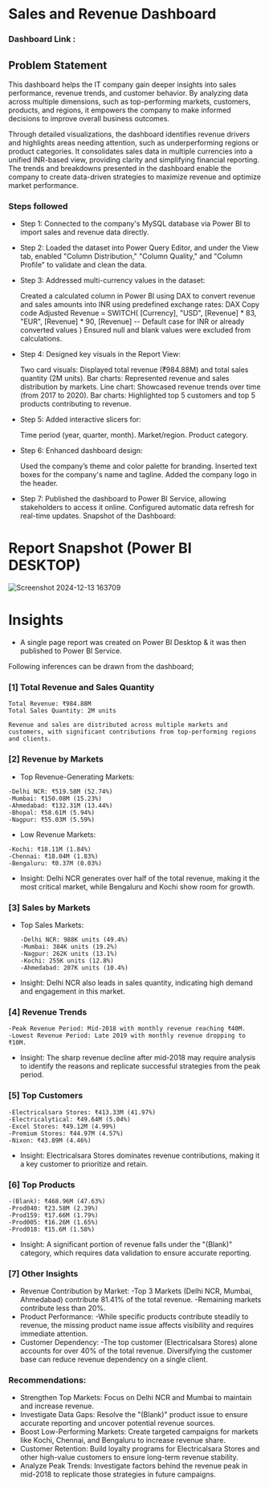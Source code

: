 
# Sales and Revenue Dashboard

### Dashboard Link : 

## Problem Statement

This dashboard helps the IT company gain deeper insights into sales performance, revenue trends, and customer behavior. By analyzing data across multiple dimensions, such as top-performing markets, customers, products, and regions, it empowers the company to make informed decisions to improve overall business outcomes.

Through detailed visualizations, the dashboard identifies revenue drivers and highlights areas needing attention, such as underperforming regions or product categories. It consolidates sales data in multiple currencies into a unified INR-based view, providing clarity and simplifying financial reporting. The trends and breakdowns presented in the dashboard enable the company to create data-driven strategies to maximize revenue and optimize market performance.


### Steps followed 

- Step 1: Connected to the company's MySQL database via Power BI to import sales and revenue data directly.

- Step 2: Loaded the dataset into Power Query Editor, and under the View tab, enabled "Column Distribution," "Column Quality," and "Column Profile" to validate and clean the data.

- Step 3: Addressed multi-currency values in the dataset:

    Created a calculated column in Power BI using DAX to convert revenue and sales amounts into INR using predefined exchange rates:
    DAX
    Copy code
    Adjusted Revenue = 
    SWITCH(
    [Currency],
    "USD", [Revenue] * 83,
    "EUR", [Revenue] * 90,
    [Revenue] -- Default case for INR or already converted values
    )
    Ensured null and blank values were excluded from calculations.

- Step 4: Designed key visuals in the Report View:

    Two card visuals: Displayed total revenue (₹984.88M) and total sales quantity (2M units).
    Bar charts: Represented revenue and sales distribution by markets.
    Line chart: Showcased revenue trends over time (from 2017 to 2020).
    Bar charts: Highlighted top 5 customers and top 5 products contributing to revenue.

- Step 5: Added interactive slicers for:

    Time period (year, quarter, month).
    Market/region.
    Product category.

- Step 6: Enhanced dashboard design:

    Used the company’s theme and color palette for branding.
    Inserted text boxes for the company's name and tagline.
    Added the company logo in the header.

- Step 7: 
    Published the dashboard to Power BI Service, allowing stakeholders to access it online. Configured automatic data refresh for real-time updates.
    Snapshot of the Dashboard:

# Report Snapshot (Power BI DESKTOP)

![Screenshot 2024-12-13 163709](https://github.com/user-attachments/assets/aeab5037-d36d-465c-9039-e27543a916c5)


# Insights

- A single page report was created on Power BI Desktop & it was then published to Power BI Service.

Following inferences can be drawn from the dashboard;

### [1] Total Revenue and Sales Quantity

    Total Revenue: ₹984.88M
    Total Sales Quantity: 2M units

    Revenue and sales are distributed across multiple markets and customers, with significant contributions from top-performing regions and clients.
           
### [2] Revenue by Markets

   - Top Revenue-Generating Markets:

    -Delhi NCR: ₹519.58M (52.74%)
    -Mumbai: ₹150.08M (15.23%)
    -Ahmedabad: ₹132.31M (13.44%)
    -Bhopal: ₹58.61M (5.94%)
    -Nagpur: ₹55.03M (5.59%)

   - Low Revenue Markets:

    -Kochi: ₹18.11M (1.84%)
    -Chennai: ₹18.04M (1.83%)
    -Bengaluru: ₹0.37M (0.03%)

- Insight: Delhi NCR generates over half of the total revenue, making it the most critical market, while Bengaluru and Kochi show room for growth.
  
  
### [3] Sales by Markets
  
  - Top Sales Markets:

        -Delhi NCR: 988K units (49.4%)
        -Mumbai: 384K units (19.2%)
        -Nagpur: 262K units (13.1%)
        -Kochi: 255K units (12.8%)
        -Ahmedabad: 207K units (10.4%)
    
- Insight: Delhi NCR also leads in sales quantity, indicating high demand and engagement in this market.

 ### [4] Revenue Trends
 
    -Peak Revenue Period: Mid-2018 with monthly revenue reaching ₹40M.
    -Lowest Revenue Period: Late 2019 with monthly revenue dropping to ₹10M.

- Insight: The sharp revenue decline after mid-2018 may require analysis to identify the reasons and replicate successful strategies from the peak period.
 
 ### [5] Top Customers
 
    -Electricalsara Stores: ₹413.33M (41.97%)
    -Electricalytical: ₹49.64M (5.04%)
    -Excel Stores: ₹49.12M (4.99%)
    -Premium Stores: ₹44.97M (4.57%)
    -Nixon: ₹43.89M (4.46%)
    
- Insight: Electricalsara Stores dominates revenue contributions, making it a key customer to prioritize and retain.
         
### [6] Top Products

    -(Blank): ₹468.96M (47.63%)
    -Prod040: ₹23.58M (2.39%)
    -Prod159: ₹17.66M (1.79%)
    -Prod005: ₹16.26M (1.65%)
    -Prod018: ₹15.6M (1.58%)
    
- Insight: A significant portion of revenue falls under the "(Blank)" category, which requires data validation to ensure accurate reporting.

### [7] Other Insights

- Revenue Contribution by Market:
    -Top 3 Markets (Delhi NCR, Mumbai, Ahmedabad) contribute 81.41% of the total revenue.
    -Remaining markets contribute less than 20%.
- Product Performance:
    -While specific products contribute steadily to revenue, the missing product name issue affects visibility and requires immediate attention.
- Customer Dependency:
    -The top customer (Electricalsara Stores) alone accounts for over 40% of the total revenue. Diversifying the customer base can reduce revenue dependency on a single client.

### Recommendations:

- Strengthen Top Markets: Focus on Delhi NCR and Mumbai to maintain and increase revenue.
- Investigate Data Gaps: Resolve the "(Blank)" product issue to ensure accurate reporting and uncover potential revenue sources.
- Boost Low-Performing Markets: Create targeted campaigns for markets like Kochi, Chennai, and Bengaluru to increase revenue share.
- Customer Retention: Build loyalty programs for Electricalsara Stores and other high-value customers to ensure long-term revenue stability.
- Analyze Peak Trends: Investigate factors behind the revenue peak in mid-2018 to replicate those strategies in future campaigns.
